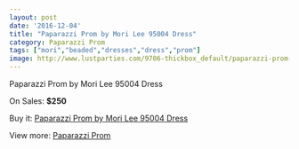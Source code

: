 ```yaml
---
layout: post
date: '2016-12-04'
title: "Paparazzi Prom by Mori Lee 95004 Dress"
category: Paparazzi Prom
tags: ["mori","beaded","dresses","dress","prom"]
image: http://www.lustparties.com/9706-thickbox_default/paparazzi-prom-by-mori-lee-95004-dress.jpg
---
```

Paparazzi Prom by Mori Lee 95004 Dress

On Sales: **$250**
<a href="https://www.lustparties.com/en/paparazzi-prom/3361-paparazzi-prom-by-mori-lee-95004-dress.html"><amp-img layout="responsive" width="600" height="600" src="//www.lustparties.com/9706-thickbox_default/paparazzi-prom-by-mori-lee-95004-dress.jpg" alt="Paparazzi Prom by Mori Lee 95004 Dress 0" /></a>
<a href="https://www.lustparties.com/en/paparazzi-prom/3361-paparazzi-prom-by-mori-lee-95004-dress.html"><amp-img layout="responsive" width="600" height="600" src="//www.lustparties.com/9707-thickbox_default/paparazzi-prom-by-mori-lee-95004-dress.jpg" alt="Paparazzi Prom by Mori Lee 95004 Dress 1" /></a>

Buy it: [Paparazzi Prom by Mori Lee 95004 Dress](https://www.lustparties.com/en/paparazzi-prom/3361-paparazzi-prom-by-mori-lee-95004-dress.html "Paparazzi Prom by Mori Lee 95004 Dress")

View more: [Paparazzi Prom](https://www.lustparties.com/en/10-paparazzi-prom "Paparazzi Prom")